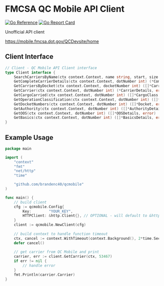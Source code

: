 # FMCSA QC Mobile API Client

[![Go Reference](https://pkg.go.dev/badge/github.com/brandenc40/qcmobile.svg)](https://pkg.go.dev/github.com/brandenc40/qcmobile)
[![Go Report Card](https://goreportcard.com/badge/github.com/brandenc40/qcmobile)](https://goreportcard.com/report/github.com/brandenc40/qcmobile)

Unofficial API client

https://mobile.fmcsa.dot.gov/QCDevsite/home

## Client Interface

```go
// Client - QC Mobile API Client interface
type Client interface {
    SearchCarriersByName(ctx context.Context, name string, start, size int) ([]*CarrierDetails, error)
    GetCompleteCarrierDetails(ctx context.Context, dotNumber int) (*CompleteCarrierDetails, error)
    GetCarriersByDocket(ctx context.Context, docketNumber int) ([]*CarrierDetails, error)
    GetCarrier(ctx context.Context, dotNumber int) (*CarrierDetails, error)
    GetCargoCarried(ctx context.Context, dotNumber int) ([]*CargoClass, error)
    GetOperationClassification(ctx context.Context, dotNumber int) ([]*OperationClass, error)
    GetDocketNumbers(ctx context.Context, dotNumber int) ([]*Docket, error)
    GetAuthority(ctx context.Context, dotNumber int) ([]*AuthorityDetails, error)
    GetOOS(ctx context.Context, dotNumber int) ([]*OOSDetails, error)
    GetBasics(ctx context.Context, dotNumber int) ([]*BasicsDetails, error)
}
```

## Example Usage

```go
package main

import (
	"context"
	"fmt"
	"net/http"
	"time"

	"github.com/brandenc40/qcmobile"
)

func main() {
	// build client
	cfg := qcmobile.Config{
		Key:        "YOUR_KEY",
		HTTPClient: &http.Client{}, // OPTIONAL - will default to &http.Client{} if nil
	}
	client := qcmobile.NewClient(cfg)
	
	// build context to handle function timeout
	ctx, cancel := context.WithTimeout(context.Background(), 2*time.Second)
	defer cancel()
	
	// get carrier from QC Mobile and print
	carrier, err := client.GetCarrier(ctx, 53467)
	if err != nil {
		// handle error
	}
	fmt.Println(carrier.Carrier)
}
```
